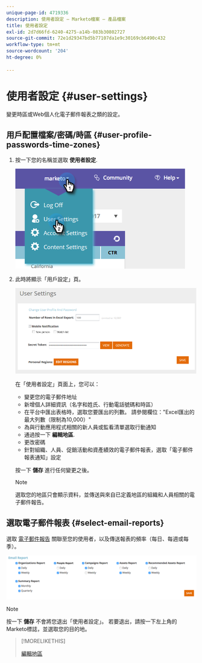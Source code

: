 ```yaml
---
unique-page-id: 4719336
description: 使用者設定 — Marketo檔案 — 產品檔案
title: 使用者設定
exl-id: 2d7d66fd-6240-4275-a14b-083b30802727
source-git-commit: 72e1d29347bd5b77107da1e9c30169cb6490c432
workflow-type: tm+mt
source-wordcount: '204'
ht-degree: 0%

---
```


# 使用者設定 {#user-settings}

變更時區或Web個人化電子郵件報表之類的設定。

## 用戶配置檔案/密碼/時區 {#user-profile-passwords-time-zones}

1. 按一下您的名稱並選取 **使用者設定**.

   ![](assets/one.png)

1. 此時將顯示「用戶設定」頁。

   ![](assets/two.png)

   在「使用者設定」頁面上，您可以：

   * 變更您的電子郵件地址
   * 新增個人詳細資訊（名字和姓氏、行動電話號碼和時區）
   * 在平台中匯出表格時，選取您要匯出的列數。 請參閱欄位：&quot;Excel匯出的最大列數（限制為10,000）&quot;
   * 為與行動應用程式相關的新人員或監看清單選取行動通知
   * 通過按一下 **編輯地區**.
   * 更改密碼
   * 針對組織、人員、促銷活動和資產績效的電子郵件報表，選取「電子郵件報表通知」設定

   按一下 **儲存** 進行任何變更之後。

   >[!NOTE]
   >
   >選取您的地區只會顯示資料，並傳送與來自已定義地區的組織和人員相關的電子郵件報告。

## 選取電子郵件報表 {#select-email-reports}

選取 [電子郵件報告](/help/marketo/product-docs/web-personalization/reporting-for-web-personalization/email-reports.md) 關聯至您的使用者，以及傳送報表的頻率（每日、每週或每季）。

![](assets/three.png)

>[!NOTE]
>
>按一下 **儲存** 不會將您退出「使用者設定」。 若要退出，請按一下左上角的Marketo標誌，並選取您的目的地。

>[!MORELIKETHIS]
>
>[編輯地區](/help/marketo/product-docs/web-personalization/getting-started/edit-regions.md)
